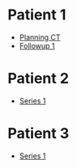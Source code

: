 # Patient 1
- [Planning CT](D:\BainesWork\ShareableData\SlicerData\2_ENT_IMRT_Day2.nrrd)
- [Followup 1](D:\BainesWork\ShareableData\SlicerData\Day2_CT.nrrd)

# Patient 2
- [Series 1](D:\BainesWork\ShareableData\SlicerData\MR-head.nrrd)

# Patient 3
- [Series 1](D:\BainesWork\ShareableData\SlicerData\MR-head.nrrd)
